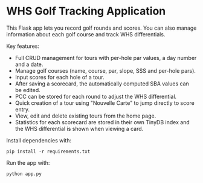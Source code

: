 # WHS Golf Tracking Application

This Flask app lets you record golf rounds and scores.
You can also manage information about each golf course and track WHS differentials.

Key features:
- Full CRUD management for tours with per-hole par values, a day number and a date.
- Manage golf courses (name, course, par, slope, SSS and per-hole pars).
- Input scores for each hole of a tour.
- After saving a scorecard, the automatically computed SBA values can be edited.
- PCC can be stored for each round to adjust the WHS differential.
- Quick creation of a tour using "Nouvelle Carte" to jump directly to score entry.
- View, edit and delete existing tours from the home page.
- Statistics for each scorecard are stored in their own TinyDB index and the WHS differential is shown when viewing a card.

Install dependencies with:
```
pip install -r requirements.txt
```

Run the app with:
```
python app.py
```
